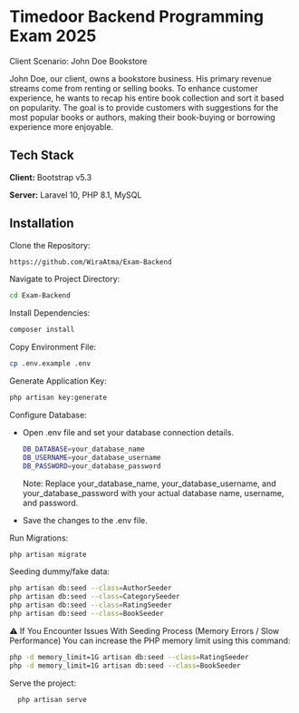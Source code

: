 # Timedoor Backend Programming Exam 2025

Client Scenario: John Doe Bookstore

John Doe, our client, owns a bookstore business. His primary revenue streams come from renting or selling books. To enhance customer experience, he wants to recap his entire book collection and sort it based on popularity. The goal is to provide customers with suggestions for the most popular books or authors, making their book-buying or borrowing experience more enjoyable.

## Tech Stack

**Client:** Bootstrap v5.3

**Server:** Laravel 10, PHP 8.1, MySQL

## Installation

Clone the Repository:

```bash
https://github.com/WiraAtma/Exam-Backend
```

Navigate to Project Directory:

```bash
cd Exam-Backend
```

Install Dependencies:

```bash
composer install
```

Copy Environment File:

```bash
cp .env.example .env
```

Generate Application Key:

```bash
php artisan key:generate
```

Configure Database:

-   Open .env file and set your database connection details.

    ```bash
    DB_DATABASE=your_database_name
    DB_USERNAME=your_database_username
    DB_PASSWORD=your_database_password
    ```

    Note: Replace your_database_name, your_database_username, and your_database_password with your actual database name, username, and password.

-   Save the changes to the .env file.

Run Migrations:

```bash
php artisan migrate
```

Seeding dummy/fake data:

```bash
php artisan db:seed --class=AuthorSeeder
php artisan db:seed --class=CategorySeeder
php artisan db:seed --class=RatingSeeder
php artisan db:seed --class=BookSeeder
```

⚠️ If You Encounter Issues With Seeding Process (Memory Errors / Slow Performance)
You can increase the PHP memory limit using this command:
```bash
php -d memory_limit=1G artisan db:seed --class=RatingSeeder
php -d memory_limit=1G artisan db:seed --class=BookSeeder
```

Serve the project:

```bash
  php artisan serve
```